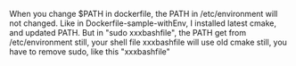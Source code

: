 When you change $PATH in dockerfile, the PATH in /etc/environment will not changed. Like in Dockerfile-sample-withEnv, I installed latest cmake, and updated PATH. But in "sudo xxxbashfile", the PATH get from /etc/environment still, your shell file xxxbashfile will use old cmake still, you have to remove sudo, like this "xxxbashfile"